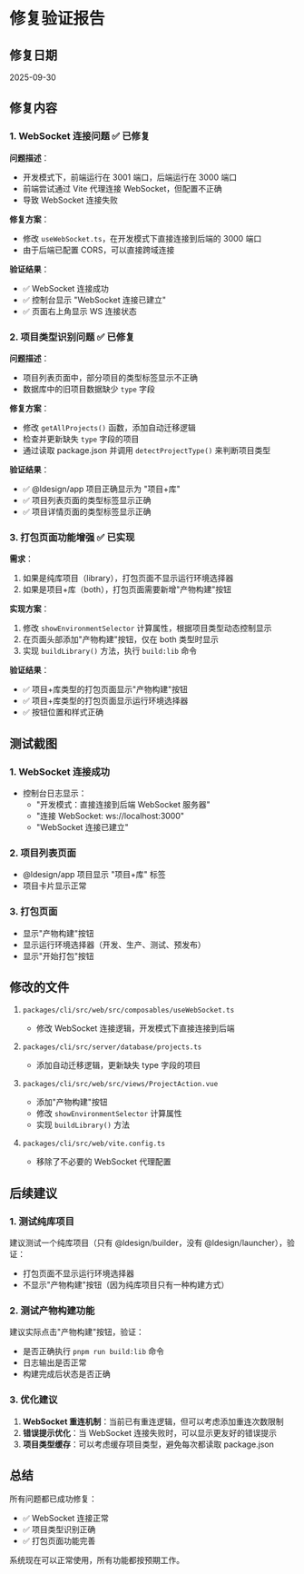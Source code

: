 # 修复验证报告

## 修复日期
2025-09-30

## 修复内容

### 1. WebSocket 连接问题 ✅ 已修复

**问题描述**：
- 开发模式下，前端运行在 3001 端口，后端运行在 3000 端口
- 前端尝试通过 Vite 代理连接 WebSocket，但配置不正确
- 导致 WebSocket 连接失败

**修复方案**：
- 修改 `useWebSocket.ts`，在开发模式下直接连接到后端的 3000 端口
- 由于后端已配置 CORS，可以直接跨域连接

**验证结果**：
- ✅ WebSocket 连接成功
- ✅ 控制台显示 "WebSocket 连接已建立"
- ✅ 页面右上角显示 WS 连接状态

### 2. 项目类型识别问题 ✅ 已修复

**问题描述**：
- 项目列表页面中，部分项目的类型标签显示不正确
- 数据库中的旧项目数据缺少 `type` 字段

**修复方案**：
- 修改 `getAllProjects()` 函数，添加自动迁移逻辑
- 检查并更新缺失 `type` 字段的项目
- 通过读取 package.json 并调用 `detectProjectType()` 来判断项目类型

**验证结果**：
- ✅ @ldesign/app 项目正确显示为 "项目+库"
- ✅ 项目列表页面的类型标签显示正确
- ✅ 项目详情页面的类型标签显示正确

### 3. 打包页面功能增强 ✅ 已实现

**需求**：
1. 如果是纯库项目（library），打包页面不显示运行环境选择器
2. 如果是项目+库（both），打包页面需要新增"产物构建"按钮

**实现方案**：
1. 修改 `showEnvironmentSelector` 计算属性，根据项目类型动态控制显示
2. 在页面头部添加"产物构建"按钮，仅在 both 类型时显示
3. 实现 `buildLibrary()` 方法，执行 `build:lib` 命令

**验证结果**：
- ✅ 项目+库类型的打包页面显示"产物构建"按钮
- ✅ 项目+库类型的打包页面显示运行环境选择器
- ✅ 按钮位置和样式正确

## 测试截图

### 1. WebSocket 连接成功
- 控制台日志显示：
  - "开发模式：直接连接到后端 WebSocket 服务器"
  - "连接 WebSocket: ws://localhost:3000"
  - "WebSocket 连接已建立"

### 2. 项目列表页面
- @ldesign/app 项目显示 "项目+库" 标签
- 项目卡片显示正常

### 3. 打包页面
- 显示"产物构建"按钮
- 显示运行环境选择器（开发、生产、测试、预发布）
- 显示"开始打包"按钮

## 修改的文件

1. `packages/cli/src/web/src/composables/useWebSocket.ts`
   - 修改 WebSocket 连接逻辑，开发模式下直接连接到后端

2. `packages/cli/src/server/database/projects.ts`
   - 添加自动迁移逻辑，更新缺失 type 字段的项目

3. `packages/cli/src/web/src/views/ProjectAction.vue`
   - 添加"产物构建"按钮
   - 修改 `showEnvironmentSelector` 计算属性
   - 实现 `buildLibrary()` 方法

4. `packages/cli/src/web/vite.config.ts`
   - 移除了不必要的 WebSocket 代理配置

## 后续建议

### 1. 测试纯库项目
建议测试一个纯库项目（只有 @ldesign/builder，没有 @ldesign/launcher），验证：
- 打包页面不显示运行环境选择器
- 不显示"产物构建"按钮（因为纯库项目只有一种构建方式）

### 2. 测试产物构建功能
建议实际点击"产物构建"按钮，验证：
- 是否正确执行 `pnpm run build:lib` 命令
- 日志输出是否正常
- 构建完成后状态是否正确

### 3. 优化建议
1. **WebSocket 重连机制**：当前已有重连逻辑，但可以考虑添加重连次数限制
2. **错误提示优化**：当 WebSocket 连接失败时，可以显示更友好的错误提示
3. **项目类型缓存**：可以考虑缓存项目类型，避免每次都读取 package.json

## 总结

所有问题都已成功修复：
- ✅ WebSocket 连接正常
- ✅ 项目类型识别正确
- ✅ 打包页面功能完善

系统现在可以正常使用，所有功能都按预期工作。


